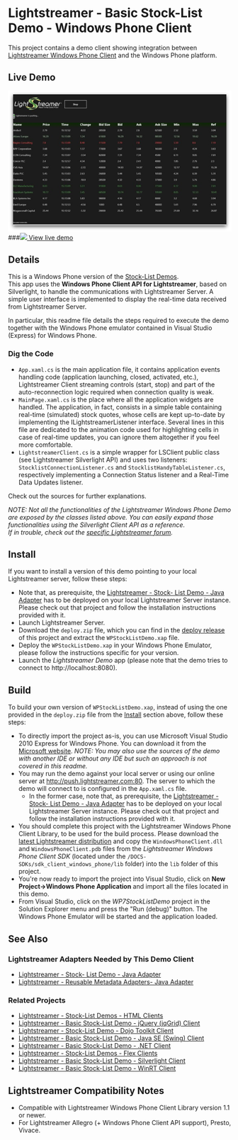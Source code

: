 # Lightstreamer - Basic Stock-List Demo - Windows Phone Client

<!-- START DESCRIPTION lightstreamer-example-stocklist-client-winphone -->

This project contains a demo client showing integration between [Lightstreamer Windows Phone Client](http://www.lightstreamer.com/docs/client_windowsphone_api/frames.html) and the Windows Phone platform.

## Live Demo

[![screenshot](screen_wp_large.png)](zune://navigate?phoneAppID=2cf8750d-ab7f-e011-986b-78e7d1fa76f8)<br>
###[![](http://demos.lightstreamer.com/site/img/play.png) View live demo](zune://navigate?phoneAppID=2cf8750d-ab7f-e011-986b-78e7d1fa76f8)<br>

## Details

This is a Windows Phone version of the [Stock-List Demos](https://github.com/Lightstreamer/Lightstreamer-example-Stocklist-client-javascript).<br>
This app uses the <b>Windows Phone Client API for Lightstreamer</b>, based on Silverlight, to handle the communications with Lightstreamer Server. A simple user interface is implemented to display the real-time data received from Lightstreamer Server.

In particular, this readme file details the steps required to execute the demo together with the Windows Phone emulator contained in Visual Studio (Express) for Windows Phone.

### Dig the Code

* `App.xaml.cs` is the main application file, it contains application events handling code (application launching, closed, activated, etc.), Lightstreamer Client streaming controls (start, stop) and part of the auto-reconnection logic required when connection quality is weak.
* `MainPage.xaml.cs` is the place where all the application widgets are handled. The application, in fact, consists in a simple table containing real-time (simulated) stock quotes, whose cells are kept up-to-date by implementing the ILightstreamerListener interface.
  Several lines in this file are dedicated to the animation code used for highlighting cells in case of real-time updates, you can ignore them altogether if you feel more comfortable.
* `LightstreamerClient.cs` is a simple wrapper for LSClient public class (see Lightstreamer Silverlight API) and uses two listeners: `StocklistConnectionListener.cs` and `StocklistHandyTableListener.cs`, respectively implementing a Connection Status listener and a Real-Time Data Updates listener.

Check out the sources for further explanations.<br>
  
<i>NOTE: Not all the functionalities of the Lightstreamer Windows Phone Demo are exposed by the classes listed above. You can easily expand those functionalities using the Silverlight Client API as a reference.<br>
If in trouble, check out the [specific Lightstreamer forum](http://forums.lightstreamer.com/forumdisplay.php?34-Windows-Phone-Client-API).</i>

<!-- END DESCRIPTION lightstreamer-example-stocklist-client-winphone -->

## Install

If you want to install a version of this demo pointing to your local Lightstreamer server, follow these steps:

* Note that, as prerequisite, the [Lightstreamer - Stock- List Demo - Java Adapter](https://github.com/Lightstreamer/Lightstreamer-example-Stocklist-adapter-java) has to be deployed on your local Lightstreamer Server instance. Please check out that project and follow the installation instructions provided with it.
* Launch Lightstreamer Server.
* Download the `deploy.zip` file, which you can find in the [deploy release](https://github.com/Lightstreamer/Lightstreamer-example-StockList-client-winphone/releases) of this project and extract the `WPStockListDemo.xap` file.
* Deploy the `WPStockListDemo.xap` in your Windows Phone Emulator, please follow the instructions specific for your version.
* Launch the *Lightstreamer Demo* app (please note that the demo tries to connect to http://localhost:8080).

## Build

To build your own version of `WPStockListDemo.xap`, instead of using the one provided in the `deploy.zip` file from the [Install](https://github.com/Lightstreamer/Lightstreamer-example-StockList-client-winphone#install) section above, follow these steps:

* To directly import the project as-is, you can use Microsoft Visual Studio 2010 Express for Windows Phone. You can download it from the [Microsoft website](http://www.microsoft.com/express/Phone/). <i>NOTE: You may also use the sources of the demo with another IDE or without any IDE but such an approach is not covered in this readme.</i>
* You may run the demo against your local server or using our online server at http://push.lightstreamer.com:80. The server to which the demo will connect to is configured in the `App.xaml.cs` file.
  * In the former case, note that, as prerequisite, the [Lightstreamer - Stock- List Demo - Java Adapter](https://github.com/Lightstreamer/Lightstreamer-example-Stocklist-adapter-java) has to be deployed on your local Lightstreamer Server instance. Please check out that project and follow the installation instructions provided with it.
* You should complete this project with the Lightstreamer Windows Phone Client Library, to be used for the build process. Please download the [latest Lightstreamer distribution](http://www.lightstreamer.com/download/) and copy the `WindowsPhoneClient.dll` and `WindowsPhoneClient.pdb` files from the *Lightstreamer Windows Phone Client SDK* (located under the `/DOCS-SDKs/sdk_client_windows_phone/lib` folder) into the `lib` folder of this project.
* You're now ready to import the project into Visual Studio, click on <b>New Project->Windows Phone Application</b> and import all the files located in this demo.
* From Visual Studio, click on the *WP7StockListDemo* project in the Solution Explorer menu and press the "Run (debug)" button. The Windows Phone Emulator will be started and the application loaded.

## See Also

### Lightstreamer Adapters Needed by This Demo Client

<!-- START RELATED_ENTRIES -->
* [Lightstreamer - Stock- List Demo - Java Adapter](https://github.com/Lightstreamer/Lightstreamer-example-Stocklist-adapter-java)
* [Lightstreamer - Reusable Metadata Adapters- Java Adapter](https://github.com/Lightstreamer/Lightstreamer-example-ReusableMetadata-adapter-java)

<!-- END RELATED_ENTRIES -->
### Related Projects ##

* [Lightstreamer - Stock-List Demos - HTML Clients](https://github.com/Lightstreamer/Lightstreamer-example-Stocklist-client-javascript)
* [Lightstreamer - Basic Stock-List Demo - jQuery (jqGrid) Client](https://github.com/Lightstreamer/Lightstreamer-example-StockList-client-jquery)
* [Lightstreamer - Stock-List Demo - Dojo Toolkit Client](https://github.com/Lightstreamer/Lightstreamer-example-StockList-client-dojo)
* [Lightstreamer - Basic Stock-List Demo - Java SE (Swing) Client](https://github.com/Lightstreamer/Lightstreamer-example-StockList-client-java)
* [Lightstreamer - Basic Stock-List Demo - .NET Client](https://github.com/Lightstreamer/Lightstreamer-example-StockList-client-dotnet)
* [Lightstreamer - Stock-List Demos - Flex Clients](https://github.com/Lightstreamer/Lightstreamer-example-StockList-client-flex)
* [Lightstreamer - Basic Stock-List Demo - Silverlight Client](https://github.com/Lightstreamer/Lightstreamer-example-StockList-client-silverlight)
* [Lightstreamer - Basic Stock-List Demo - WinRT Client](https://github.com/Lightstreamer/Lightstreamer-example-StockList-client-winrt)

## Lightstreamer Compatibility Notes

- Compatible with Lightstreamer Windows Phone Client Library version 1.1 or newer.
- For Lightstreamer Allegro (+ Windows Phone Client API support), Presto, Vivace.
